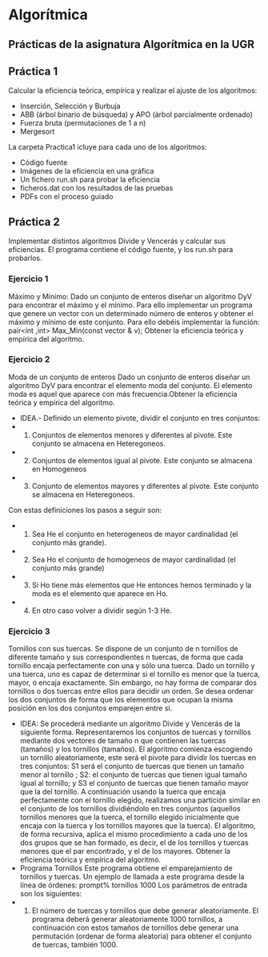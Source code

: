 # Algorítmica

## Prácticas de la asignatura Algorítmica en la UGR

## Práctica 1
Calcular la eficiencia teórica, empírica y realizar el ajuste de los algoritmos:
- Inserción, Selección y Burbuja
- ABB (árbol binario de búsqueda) y APO (árbol parcialmente ordenado)
- Fuerza bruta (permutaciones de 1 a n)
- Mergesort

La carpeta Practica1 icluye para cada uno de los algoritmos:
- Código fuente
- Imágenes de la eficiencia en una gráfica
- Un fichero run.sh para probar la eficiencia
- ficheros.dat con los resultados de las pruebas
- PDFs con el proceso guiado

## Práctica 2
Implementar distintos algoritmos Divide y Vencerás y calcular sus eficiencias. El programa contiene el código fuente, y los run.sh para probarlos.

### Ejercicio 1
Máximo y Mínimo: Dado un conjunto de enteros diseñar un algoritmo  DyV para encontrar el máximo y el mínimo. Para ello implementar un programa que genere un vector con un determinado número de enteros y obtener el máximo y mínimo de este conjunto. Para ello debéis implementar la función: pair<int ,int> Max_Min(const vector<int> & v); Obtener la eficiencia teórica y empírica del algoritmo.

### Ejercicio 2  
Moda de un conjunto de enteros Dado un conjunto de enteros diseñar un algoritmo DyV para encontrar el elemento moda del conjunto. El elemento moda es aquel que aparece con más frecuencia.Obtener la eficiencia teórica y empírica del algoritmo.
- IDEA.- Definido un elemento pivote, dividir el conjunto en tres  conjuntos:
- 1. Conjuntos de elementos menores y diferentes al pivote. Este conjunto se almacena en Heteregoneos.
- 2. Conjuntos de elementos igual al pivote. Este conjunto se almacena en Homogeneos
- 3. Conjunto de elementos mayores y diferentes al pivote. Este conjunto se almacena en Heteregoneos.

Con estas definiciones los pasos a seguir son:
- 1. Sea He el conjunto en heterogeneos de mayor cardinalidad (el conjunto más grande).
- 2. Sea Ho el conjunto de homogeneos de mayor cardinalidad (el conjunto más grande) 
- 3. Si Ho tiene más elementos que He entonces hemos terminado y la moda es el elemento que aparece en Ho.
- 4. En otro caso volver a dividir según 1-3 He.

### Ejercicio 3
Tornillos con sus tuercas. Se dispone de un conjunto de n tornillos de diferente tamaño y sus correspondientes n tuercas, de forma que cada tornillo encaja perfectamente con una y sólo una tuerca. Dado un tornillo y una tuerca, uno es capaz de determinar si el tornillo es menor que la tuerca, mayor, o encaja exactamente. Sin embargo, no hay forma de comparar dos tornillos o dos tuercas entre ellos para decidir un orden. Se desea ordenar los dos conjuntos de forma que los elementos que ocupan la misma posición en los dos conjuntos emparejen entre sí.
- IDEA: Se procederá mediante un algoritmo Divide y Vencerás de la siguiente forma. Representaremos los conjuntos de tuercas y tornillos mediante dos vectores de tamaño n que contienen las tuercas (tamaños) y los tornillos (tamaños). El algoritmo comienza escogiendo un tornillo aleatoriamente, este será el pivote para dividir los tuercas en tres conjuntos: S1 será el conjunto de tuercas que tienen un tamaño menor al tornillo ; S2: el conjunto  de tuercas que tienen igual tamaño igual al tornillo; y S3 el conjunto de tuercas que tienen tamaño mayor que la del tornillo. A continuación usando la tuerca que encaja perfectamente con el tornillo elegido, realizamos una partición similar en el conjunto de los tornillos dividiéndolo en tres conjuntos (aquellos tornillos menores que la tuerca, el tornillo elegido inicialmente que encaja con la tuerca y los tornillos mayores que la tuerca). El algoritmo, de forma recursiva, aplica el mismo procedimiento a cada uno de los dos grupos que se han formado, es decir, el de los tornillos y tuercas menores que el par encontrado, y el de los mayores. Obtener la eficiencia teórica y empírica del algoritmo.
- Programa Tornillos Este programa obtiene el emparejamiento de tornillos y tuercas. Un ejemplo de llamada a este programa desde la línea de órdenes: prompt% tornillos 1000
Los parámetros de entrada son los siguientes:
- 1. El número de tuercas y tornillos que debe generar aleatoriamente.
El programa deberá generar aleatoriamente 1000 tornillos, a continuación con estos tamaños de tornillos debe generar una permutación (ordenar de forma aleatoria) para obtener el conjunto de tuercas, también 1000.
